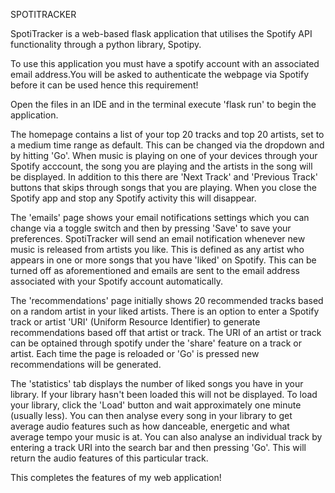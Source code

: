 SPOTITRACKER

SpotiTracker is a web-based flask application that utilises the Spotify API functionality through a python library, Spotipy.

To use this application you must have a spotify account with an associated email address.You will be asked to authenticate the webpage via Spotify before it can be used hence this requirement!

Open the files in an IDE and in the terminal execute 'flask run' to begin the application.

The homepage contains a list of your top 20 tracks and top 20 artists, set to a medium time range as default. 
This can be changed via the dropdown and by hitting 'Go'. When music is playing on one of your devices through your Spotify acccount, the song you are playing and the artists in the song will be displayed. In addition to this there are 'Next Track' and 'Previous Track' buttons that skips through songs that you are playing. When you close the Spotify app and stop any Spotify activity this will disappear.

The 'emails' page shows your email notifications settings which you can change via a toggle switch and then by pressing 'Save' to save your preferences. SpotiTracker will send an email notification whenever new music is released from artists you like. This is defined as any artist who appears in one or more songs that you have 'liked' on Spotify. This can be turned off as aforementioned and emails are sent to the email address associated with your Spotify account automatically.

The 'recommendations' page initially shows 20 recommended tracks based on a random artist in your liked artists. There is an option to enter a Spotify track or artist 'URI' (Uniform Resource Identifier) to generate recommendations based off that artist or track. The URI of an artist or track can be optained through spotify under the 'share' feature on a track or artist. Each time the page is reloaded or 'Go' is pressed new recommendations will be generated.

The 'statistics' tab displays the number of liked songs you have in your library. If your library hasn't been loaded this will not be displayed. To load your library, click the 'Load' button and wait approximately one minute (usually less). You can then analyse every song in your library to get average audio features such as how danceable, energetic and what average tempo your music is at. You can also analyse an individual track by entering a track URI into the search bar and then pressing 'Go'. This will return the audio features of this particular track.

This completes the features of my web application!